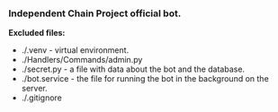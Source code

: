 ### Independent Chain Project official bot.
**Excluded files:**
- ./.venv - virtual environment.
- ./Handlers/Commands/admin.py
- ./secret.py - a file with data about the bot and the database. 
- ./bot.service - the file for running the bot in the background on the server.
- ./.gitignore
